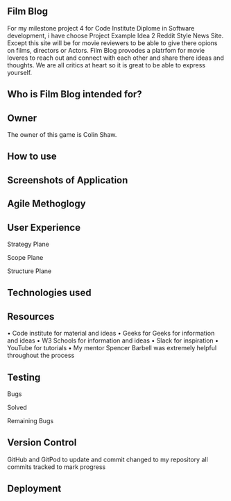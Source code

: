 Film Blog
--
For my milestone project 4 for Code Institute Diplome in Software development, i have choose Project Example Idea 2 Reddit Style News Site. Except this site will be for movie reviewers to be able to give there opions on films, directors or Actors. Film Blog provodes a platrfom for movie loveres to reach out and connect with each other and share there ideas and thoughts. We are all critics at heart so it is great to be able to express yourself.  


Who is Film Blog intended for?
--



Owner
--
The owner of this game is Colin Shaw. 

How to use
--


Screenshots of Application
--




Agile Methoglogy
--



User Experience
--

Strategy Plane



Scope Plane




Structure Plane




Technologies used
--



Resources
--

•	Code institute for material and ideas
•	Geeks for Geeks for information and ideas
•	W3 Schools for information and ideas
•	Slack for inspiration
•	YouTube for tutorials
•	My mentor Spencer Barbell was extremely helpful throughout the process


Testing
--


Bugs

Solved



Remaining Bugs



Version Control
--

GitHub and GitPod to update and commit changed to my repository all commits tracked to mark progress

Deployment
--

